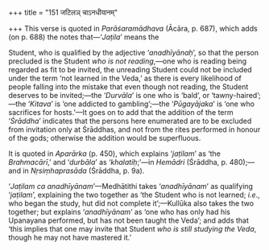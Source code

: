 +++
title = "151 जटिलञ् चाऽनधीयानम्"

+++
This verse is quoted in *Parāśaramādhava* (Ācāra, p. 687), which adds
(on p. 688) the notes that—‘*Jaṭila*’ means the

Student, who is qualified by the adjective ‘*anadhīyānaḥ*’, so that the
person precluded is the Student *who is not reading*,—one who is reading
being regarded as fit to be invited, the unreading Student could not be
included under the term ‘not learned in the Veda,’ as there is every
likelihood of people falling into the mistake that even though not
reading, the Student deserves to be invited;—the ‘*Durvāla*’ is one who
is ‘bald’, or ‘tawny-haired’;—the ‘*Kitava*’ is ‘one addicted to
gambling’;—the ‘*Pūgayājaka*’ is ‘one who sacrifices for hosts.’—It goes
on to add that the addition of the term ‘*Śrāddha*’ indicates that the
persons here enumerated are to be excluded from invitation only at
Śrāddhas, and not from the rites performed in honour of the gods;
otherwise the addition would be superfluous.

It is quoted in *Aparārka* (p. 450), which explains ‘*jaṭilam*’ as ‘the
*Brahmacārī*,’ and ‘*durbāla*’ as ‘*khalatiḥ*;’—in *Hemādri* (Śrāddha,
p. 480);—and in *Nṛsiṃhaprasāda* (Śrāddha, p. 9a).

‘*Jaṭilam ca anadhīyānam*’—Medhātithi takes ‘*anadhīyānam*’ as
qualifying ‘*jaṭilam*’, explaining the two together as ‘the Student who
is not learned; *i.e*., who began the study, hut did not complete
it’;—Kullūka also takes the two together; but explains ‘*anadhīyānam*’
as ‘one who has only had his Upanayana performed, but has not been
taught the Veda’; and adds that ‘this implies that one may invite that
Student *who is still studying the Veda*, though he may not have
mastered it.’


